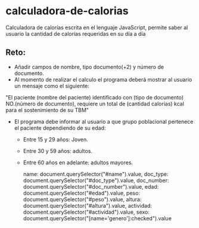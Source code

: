# calculadora-de-calorias
 
Calculadora de calorías escrita en el lenguaje JavaScript,
permite saber al usuario la cantidad de calorías requeridas
en su día a día


## Reto:
* Añadir campos de nombre, tipo documento(+2) y número de documento.
* Al momento de realizar el calculo el programa deberá mostrar al usuario
un mensaje como el siguiente:

"El paciente (nombre del paciente) identificado con (tipo de documento)
NO.(número de documento), requiere un total de (cantidad calorías) kcal
para el sostenimiento de su TBM"

* El programa debe informar al usuario a que grupo poblacional pertenece
el paciente dependiendo de su edad:
    - Entre 15 y 29 años: Joven.
    - Entre 30 y 59 años: adultos.
    - Entre 60 años en adelante: adultos mayores.

        name: document.querySelector("#name").value,
        doc_type: document.querySelector("#doc_type").value,
        doc_number: document.querySelector("#doc_number").value,
        edad: document.querySelector("#edad").value,
        peso: document.querySelector("#peso").value,
        altura: document.querySelector("#altura").value,
        actividad: document.querySelector("#actividad").value,
        sexo: document.querySelector("[name='genero']:checked").value